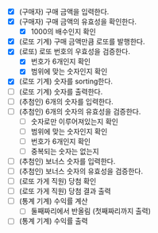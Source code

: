 - [X] (구매자) 구매 금액을 입력한다.
- [X] (구매자) 구매 금액의 유효성을 확인한다.
  - [X] 1000의 배수인지 확인
- [X] (로또 기계) 구매 금액만큼 로또를 발행한다.
- [X] (로또) 로또 번호의 우효성을 검증한다.
  - [X] 번호가 6개인지 확인
  - [X] 범위에 맞는 숫자인지 확인
- [X] (로또 기계) 숫자를 sorting한다.
- [ ] (로또 기계) 숫자를 출력한다.
- [ ] (추첨인) 6개의 숫자를 입력한다.
- [ ] (추첨인) 6개의 숫자의 유효성을 검증한다.
  - [ ] 숫자로만 이루어져있는지 확인
  - [ ] 범위에 맞는 숫자인지 확인
  - [ ] 번호가 6개인지 확인
  - [ ] 중복되는 숫자는 없는지
- [ ] (추첨인) 보너스 숫자를 입력한다.
- [ ] (추첨인) 보너스 숫자의 유효성을 검증한다.
- [ ] (로또 가게 직원) 당첨 확인
- [ ] (로또 가게 직원) 당첨 결과 출력
- [ ] (통계 기계) 수익률 계산
  - [ ] 둘째짜리에서 반올림 (첫째짜리까지 출력)
- [ ] (통계 기계) 수익률 출력